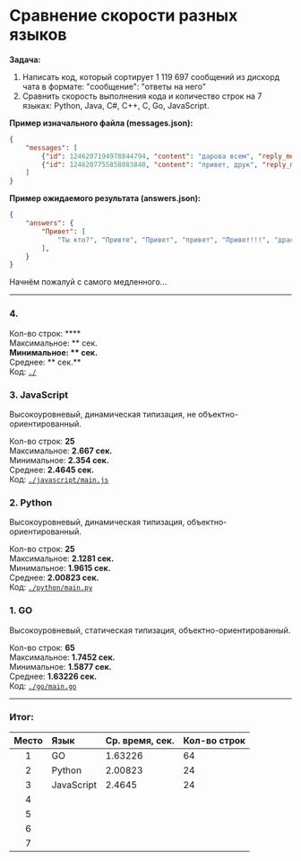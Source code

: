 # Сравнение скорости разных языков
**Задача:** 
1. Написать код, который сортирует 1 119 697 сообщений из дискорд чата в формате: "сообщение": "ответы на него"
2. Сравнить скорость выполнения кода и количество строк на 7 языках: Python, Java, C#, C++, C, Go, JavaScript.

**Пример изначального файла (messages.json):**
```json
{
    "messages": [
        {"id": 1246207194978844794, "content": "дарова всем", "reply_message_id": null},
        {"id": 1246207755858083840, "content": "привет, друк", "reply_message_id": 1246207194978844794}, 
    ]
}
```

**Пример ожидаемого результата (answers.json):**
```json
{
    "answers": {
        "Привет": [
            "Ты кто?", "Привте", "Привет", "привет", "Привет!!!", "драсте", "Джа!", "Какие люди, здрасьте", "Как дела?", "Darova", "Privet", "Здравствуйте, Богдан.", "Привет.", "Привет пупсик", "Пока", "привет.", "Как дела дядя гоинг?", "Пон", "Как поспал?", ":pleading_face:", "Привет:flushed:", "Привееееет", "Гуттен так", "Мой любимчик", ":face_with_raised_eyebrow:", "Хай", "Здрасте", "ку", "Ку", "Ты хто?", "Как дела, как жизнь?", "Дарова", "Прив"
        ],
    }
}
```

Начнём пожалуй с самого медленного...

---

### 4. 


Кол-во строк: ****</br>
Максимальное: ** сек.**</br>
Минимальное: ** сек.**</br>
Среднее: ** сек.**</br>
Код: [`./`]()

### 3. JavaScript
Высокоуровневый, динамическая типизация, не объектно-ориентированный.

Кол-во строк: **25**</br>
Максимальное: **2.667 сек.**</br>
Минимальное: **2.354 сек.**</br>
Среднее: **2.4645 сек.**</br>
Код: [`./javascript/main.js`](https://github.com/yaroniks/Diff-Langs-Code/blob/main/javascript/main.js)

### 2. Python
Высокоуровневый, динамическая типизация, объектно-ориентированный.

Кол-во строк: **25**</br>
Максимальное: **2.1281 сек.**</br>
Минимальное: **1.9615 сек.**</br>
Среднее: **2.00823 сек.**</br>
Код: [`./python/main.py`](https://github.com/yaroniks/Diff-Langs-Code/blob/main/python/main.py)

### 1. GO
Высокоуровневый, статическая типизация, объектно-ориентированный.

Кол-во строк: **65**</br>
Максимальное: **1.7452 сек.**</br>
Минимальное: **1.5877 сек.**</br>
Среднее: **1.63226 сек.**</br>
Код: [`./go/main.go`](https://github.com/yaroniks/Diff-Langs-Code/blob/main/go/main.go)

---

### Итог:
| Место | Язык       | Ср. время, сек. | Кол-во строк |
|:-----:|:-----------|:----------------|:-------------|
| 1     | GO         | 1.63226         | 64           |
| 2     | Python     | 2.00823         | 24           |
| 3     | JavaScript | 2.4645          | 24           |
| 4     |            |                 |              |
| 5     |            |                 |              |
| 6     |            |                 |              |
| 7     |            |                 |              |

